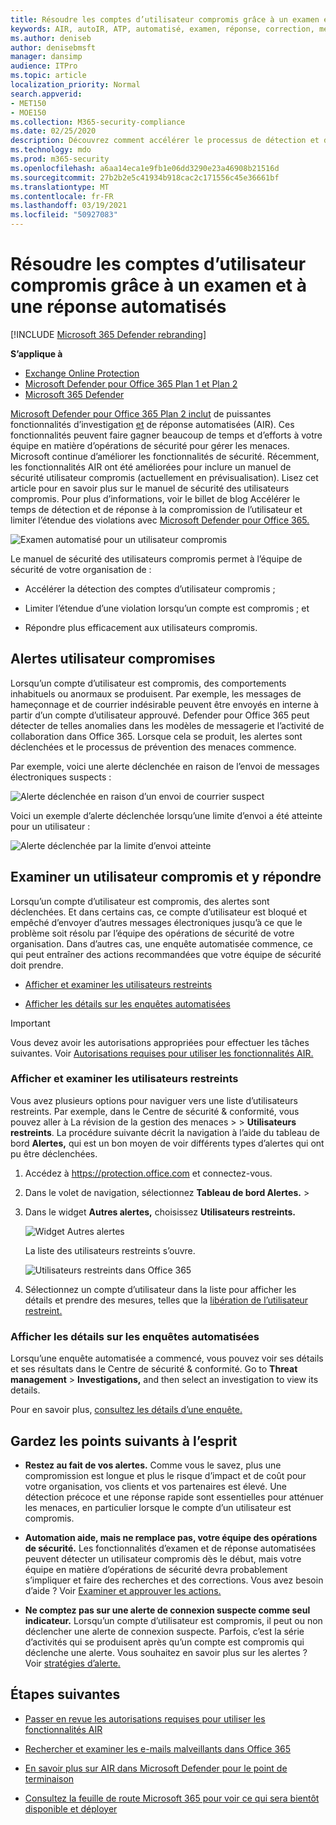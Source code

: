 ```yaml
---
title: Résoudre les comptes d’utilisateur compromis grâce à un examen et une réponse automatisés
keywords: AIR, autoIR, ATP, automatisé, examen, réponse, correction, menaces, avancé, menace, protection, compromis
ms.author: deniseb
author: denisebmsft
manager: dansimp
audience: ITPro
ms.topic: article
localization_priority: Normal
search.appverid:
- MET150
- MOE150
ms.collection: M365-security-compliance
ms.date: 02/25/2020
description: Découvrez comment accélérer le processus de détection et de traitement des comptes d’utilisateur compromis à l’aide de fonctionnalités automatisées d’examen et de réponse dans Microsoft Defender pour Office 365 Plan 2.
ms.technology: mdo
ms.prod: m365-security
ms.openlocfilehash: a6aa14eca1e9fb1e06dd3290e23a46908b21516d
ms.sourcegitcommit: 27b2b2e5c41934b918cac2c171556c45e36661bf
ms.translationtype: MT
ms.contentlocale: fr-FR
ms.lasthandoff: 03/19/2021
ms.locfileid: "50927083"
---
```

# <a name="address-compromised-user-accounts-with-automated-investigation-and-response"></a>Résoudre les comptes d’utilisateur compromis grâce à un examen et à une réponse automatisés

[!INCLUDE [Microsoft 365 Defender rebranding](../includes/microsoft-defender-for-office.md)]

**S’applique à**
- [Exchange Online Protection](exchange-online-protection-overview.md)
- [Microsoft Defender pour Office 365 Plan 1 et Plan 2](office-365-atp.md)
- [Microsoft 365 Defender](../mtp/microsoft-threat-protection.md)


[Microsoft Defender pour Office 365 Plan 2 inclut](office-365-atp.md#microsoft-defender-for-office-365-plan-1-and-plan-2) de puissantes fonctionnalités d’investigation [et](office-365-air.md) de réponse automatisées (AIR). Ces fonctionnalités peuvent faire gagner beaucoup de temps et d’efforts à votre équipe en matière d’opérations de sécurité pour gérer les menaces. Microsoft continue d’améliorer les fonctionnalités de sécurité. Récemment, les fonctionnalités AIR ont été améliorées pour inclure un manuel de sécurité utilisateur compromis (actuellement en prévisualisation). Lisez cet article pour en savoir plus sur le manuel de sécurité des utilisateurs compromis. Pour plus d’informations, voir le billet de blog Accélérer le temps de détection et de réponse à la compromission de l’utilisateur et limiter l’étendue des violations avec [Microsoft Defender pour Office 365.](https://techcommunity.microsoft.com/t5/Security-Privacy-and-Compliance/Speed-up-time-to-detect-and-respond-to-user-compromise-and-limit/ba-p/977053)

![Examen automatisé pour un utilisateur compromis](/microsoft-365/media/office365atp-compduserinvestigation.jpg)

Le manuel de sécurité des utilisateurs compromis permet à l’équipe de sécurité de votre organisation de :

- Accélérer la détection des comptes d’utilisateur compromis ;

- Limiter l’étendue d’une violation lorsqu’un compte est compromis ; et

- Répondre plus efficacement aux utilisateurs compromis.

## <a name="compromised-user-alerts"></a>Alertes utilisateur compromises

Lorsqu’un compte d’utilisateur est compromis, des comportements inhabituels ou anormaux se produisent. Par exemple, les messages de hameçonnage et de courrier indésirable peuvent être envoyés en interne à partir d’un compte d’utilisateur approuvé. Defender pour Office 365 peut détecter de telles anomalies dans les modèles de messagerie et l’activité de collaboration dans Office 365. Lorsque cela se produit, les alertes sont déclenchées et le processus de prévention des menaces commence.

Par exemple, voici une alerte déclenchée en raison de l’envoi de messages électroniques suspects :

![Alerte déclenchée en raison d’un envoi de courrier suspect](/microsoft-365/media/office365atp-suspiciousemailsendalert.jpg)

Voici un exemple d’alerte déclenchée lorsqu’une limite d’envoi a été atteinte pour un utilisateur :

![Alerte déclenchée par la limite d’envoi atteinte](/microsoft-365/media/office365atp-sendinglimitreached.jpg)

## <a name="investigate-and-respond-to-a-compromised-user"></a>Examiner un utilisateur compromis et y répondre

Lorsqu’un compte d’utilisateur est compromis, des alertes sont déclenchées. Et dans certains cas, ce compte d’utilisateur est bloqué et empêché d’envoyer d’autres messages électroniques jusqu’à ce que le problème soit résolu par l’équipe des opérations de sécurité de votre organisation. Dans d’autres cas, une enquête automatisée commence, ce qui peut entraîner des actions recommandées que votre équipe de sécurité doit prendre.

- [Afficher et examiner les utilisateurs restreints](#view-and-investigate-restricted-users)

- [Afficher les détails sur les enquêtes automatisées](#view-details-about-automated-investigations)

> [!IMPORTANT]
> Vous devez avoir les autorisations appropriées pour effectuer les tâches suivantes. Voir [Autorisations requises pour utiliser les fonctionnalités AIR.](office-365-air.md#required-permissions-to-use-air-capabilities)

### <a name="view-and-investigate-restricted-users"></a>Afficher et examiner les utilisateurs restreints

Vous avez plusieurs options pour naviguer vers une liste d’utilisateurs restreints. Par exemple, dans le Centre de sécurité &  conformité, vous pouvez aller à La révision de la gestion des menaces \>  \> **Utilisateurs restreints**. La procédure suivante décrit la navigation à l’aide du tableau de bord **Alertes,** qui est un bon moyen de voir différents types d’alertes qui ont pu être déclenchées.

1. Accédez à <https://protection.office.com> et connectez-vous.

2. Dans le volet de navigation, sélectionnez **Tableau de bord Alertes.** \> 

3. Dans le widget **Autres alertes,** choisissez **Utilisateurs restreints.**

   ![Widget Autres alertes](/microsoft-365/media/office365atp-otheralertswidget.jpg)

   La liste des utilisateurs restreints s’ouvre.

   ![Utilisateurs restreints dans Office 365](/microsoft-365/media/office365atp-restrictedusers.jpg)

4. Sélectionnez un compte d’utilisateur dans la liste pour afficher les détails et prendre des mesures, telles que la [libération de l’utilisateur restreint.](removing-user-from-restricted-users-portal-after-spam.md)

### <a name="view-details-about-automated-investigations"></a>Afficher les détails sur les enquêtes automatisées

Lorsqu’une enquête automatisée a commencé, vous pouvez voir ses détails et ses résultats dans le Centre de sécurité & conformité. Go to **Threat management** \> **Investigations,** and then select an investigation to view its details.

Pour en savoir plus, [consultez les détails d’une enquête.](air-view-investigation-results.md)

## <a name="keep-the-following-points-in-mind"></a>Gardez les points suivants à l’esprit

- **Restez au fait de vos alertes.** Comme vous le savez, plus une compromission est longue et plus le risque d’impact et de coût pour votre organisation, vos clients et vos partenaires est élevé. Une détection précoce et une réponse rapide sont essentielles pour atténuer les menaces, en particulier lorsque le compte d’un utilisateur est compromis.

- **Automation aide, mais ne remplace pas, votre équipe des opérations de sécurité.** Les fonctionnalités d’examen et de réponse automatisées peuvent détecter un utilisateur compromis dès le début, mais votre équipe en matière d’opérations de sécurité devra probablement s’impliquer et faire des recherches et des corrections. Vous avez besoin d’aide ? Voir [Examiner et approuver les actions.](air-review-approve-pending-completed-actions.md)

- **Ne comptez pas sur une alerte de connexion suspecte comme seul indicateur.** Lorsqu’un compte d’utilisateur est compromis, il peut ou non déclencher une alerte de connexion suspecte. Parfois, c’est la série d’activités qui se produisent après qu’un compte est compromis qui déclenche une alerte. Vous souhaitez en savoir plus sur les alertes ? Voir [stratégies d’alerte.](../../compliance/alert-policies.md)

## <a name="next-steps"></a>Étapes suivantes

- [Passer en revue les autorisations requises pour utiliser les fonctionnalités AIR](office-365-air.md#required-permissions-to-use-air-capabilities)

- [Rechercher et examiner les e-mails malveillants dans Office 365](investigate-malicious-email-that-was-delivered.md)

- [En savoir plus sur AIR dans Microsoft Defender pour le point de terminaison](/windows/security/threat-protection/microsoft-defender-atp/automated-investigations)

- [Consultez la feuille de route Microsoft 365 pour voir ce qui sera bientôt disponible et déployer](https://www.microsoft.com/microsoft-365/roadmap?filters=)